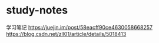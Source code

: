 # study-notes
学习笔记
https://juejin.im/post/58eacff90ce4630058668257  
https://blog.csdn.net/zll01/article/details/5018413

